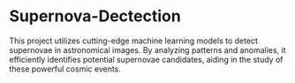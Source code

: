 # Supernova-Dectection
This project utilizes cutting-edge machine learning models to detect supernovae in astronomical images. By analyzing patterns and anomalies, it efficiently identifies potential supernovae candidates, aiding in the study of these powerful cosmic events.
